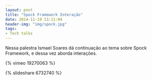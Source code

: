 ```yaml
---
layout: post
title: "Spock Framework Interação" 
date: 2014-11-19 13:11:04 
header-img: "img/spock.jpg"
tags: 
- Tech talks
---
```

Nessa palestra Ismael Soares dá continuação ao tema sobre Spock Framework, e dessa vez aborda interações.

{% vimeo 19270063 %}

{% slideshare 6732740 %} 
<br>